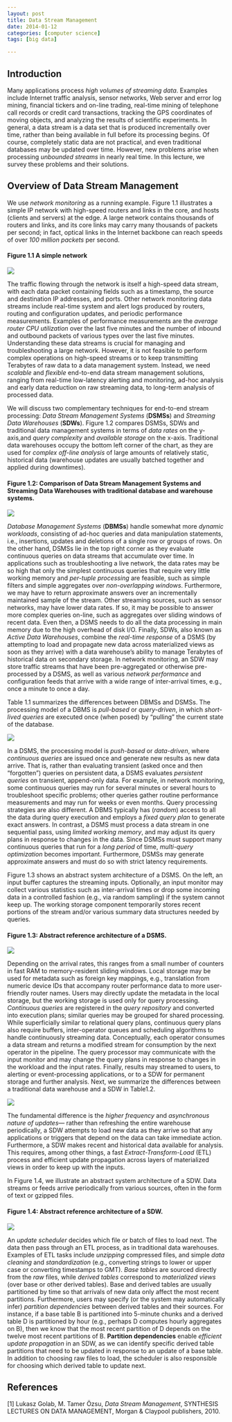 ```yaml
---
layout: post
title: Data Stream Management
date: 2014-01-12 
categories: [computer science]
tags: [big data]

---
```


Introduction
---

Many applications process *high volumes of streaming data*. Examples include Internet traffic analysis, sensor networks, Web server and error log mining, financial tickers and on-line trading, real-time mining of telephone call records or credit card transactions, tracking the GPS coordinates of moving objects, and analyzing the results of scientific experiments. In general, a data stream is a data set that is produced incrementally over time, rather than being available in full before its processing begins. Of course, completely static data are not practical, and even traditional databases may be updated over time. However, new problems arise when processing *unbounded streams* in nearly real time. In this lecture, we survey these problems and their solutions.


Overview of Data Stream Management
---


We use *network monitoring* as a running example. Figure 1.1 illustrates a simple IP network with high-speed routers and links in the core, and hosts (clients and servers) at the edge. A large network contains thousands of routers and links, and its core links may carry many thousands of packets per second; in fact, optical links in the Internet backbone can reach speeds of over *100 million packets* per second. 

#### Figure 1.1 A simple network 
![](http://sungsoo.github.com/images/simple-network.png)

The traffic flowing through the network is itself a high-speed data stream, with each data packet containing fields such as a timestamp, the source and destination IP addresses, and ports. Other network monitoring data streams include real-time system and alert logs produced by routers, routing and configuration updates, and periodic performance measurements. Examples of performance measurements are the *average router CPU utilization* over the last five minutes and the number of inbound and outbound packets of various types over the last five minutes. Understanding these data streams is crucial for managing and troubleshooting a large network. However, it is not feasible to perform complex operations on high-speed streams or to keep transmitting Terabytes of raw data to a data management system. Instead, we need *scalable* and *flexible* end-to-end data stream management solutions, ranging from real-time low-latency alerting and monitoring, ad-hoc analysis and early data reduction on raw streaming data, to long-term analysis of processed data.


We will discuss two complementary techniques for end-to-end stream processing: *Data Stream Management Systems* (**DSMSs**) and *Streaming Data Warehouses* (**SDWs**). Figure 1.2 compares DSMSs, SDWs and traditional data management systems in terms of *data rates* on the y-axis,and *query complexity* and *available storage* on the x-axis. Traditional data warehouses occupy the bottom left corner of the chart, as they are used for *complex off-line analysis* of large amounts of relatively static, historical data (warehouse updates are usually batched together and applied during downtimes). 

#### Figure 1.2: Comparison of Data Stream Management Systems and Streaming Data Warehouses with traditional database and warehouse systems.
![](http://sungsoo.github.com/images/comparison-dsms.png)

*Database Management Systems* (**DBMSs**) handle somewhat more *dynamic workloads*, consisting of ad-hoc queries and data manipulation statements, i.e., insertions, updates and deletions of a single row or groups of rows. On the other hand, DSMSs lie in the top right corner as they evaluate continuous queries on data streams that accumulate over time. In applications such as troubleshooting a live network, the data rates may be so high that only the simplest continuous queries that require very little working memory and *per-tuple processing* are feasible, such as simple filters and simple aggregates over *non-overlapping windows*. Furthermore, we may have to return approximate answers over an incrementally maintained sample of the stream. Other streaming sources, such as sensor networks, may have lower data rates. If so, it may be possible to answer more complex queries on-line, such as aggregates over sliding windows of recent data. Even then, a DSMS needs to do all the data processing in main memory due to the high overhead of disk I/O. Finally, SDWs, also known as *Active Data Warehouses*, combine the *real-time response* of a DSMS (by attempting to load and propagate new data across materialized views as soon as they arrive) with a data warehouse’s ability to manage Terabytes of historical data on secondary storage. In network monitoring, an SDW may store traffic streams that have been pre-aggregated or otherwise pre-processed by a DSMS, as well as various *network performance* and configuration feeds that arrive with a wide range of inter-arrival times, e.g., once a minute to once a day.


Table 1.1 summarizes the differences between DBMSs and DSMSs. The processing model of a DBMS is *pull-based* or *query-driven*, in which *short-lived queries* are executed once (when posed) by “pulling” the current state of the database. 

![](http://sungsoo.github.com/images/table01-summary.png)


In a DSMS, the processing model is *push-based* or *data-driven*, where *continuous queries* are issued once and generate new results as new data arrive. That is, rather than evaluating transient (asked once and then “forgotten”) queries on persistent data, a DSMS evaluates *persistent queries* on transient, append-only data. For example, in network monitoring, some continuous queries may run for several minutes or several hours to troubleshoot specific problems; other queries gather routine performance measurements and may run for weeks or even months. Query processing strategies are also different. A DBMS typically has (*random*) access to all the data during query execution and employs a *fixed query plan* to generate exact answers. In contrast, a DSMS must process a data stream in one sequential pass, using *limited working memory*, and may adjust its query plans in response to changes in the data. Since DSMSs must support many continuous queries that run for a *long period* of time, *multi-query optimization* becomes important. Furthermore, DSMSs may generate approximate answers and must do so with strict latency requirements.

Figure 1.3 shows an abstract system architecture of a DSMS. On the left, an input buffer captures the streaming inputs. Optionally, an input monitor may collect various statistics such as inter-arrival times or drop some incoming data in a controlled fashion (e.g., via random sampling) if the system cannot keep up. The working storage component temporarily stores recent portions of the stream and/or various summary data structures needed by queries. 

#### Figure 1.3: Abstract reference architecture of a DSMS.
![](http://sungsoo.github.com/images/abstract-reference-architecture.png)

Depending on the arrival rates, this ranges from a small number of counters in fast RAM to memory-resident sliding windows. Local storage may be used for metadata such as foreign key mappings, e.g., translation from numeric device IDs that accompany router performance data to more user-friendly router names. Users may directly update the metadata in the local storage, but the working storage is used only for query processing. *Continuous queries* are registered in the *query repository* and converted into execution plans; similar queries may be grouped for shared processing. While superficially similar to relational query plans, continuous query plans also require buffers, inter-operator queues and scheduling algorithms to handle continuously streaming data. Conceptually, each operator consumes a data stream and returns a modified stream for consumption by the next operator in the pipeline. The query processor may communicate with the input monitor and may change the query plans in response to changes in the workload and the input rates. Finally, results may streamed to users, to alerting or event-processing applications, or to a SDW for permanent storage and further analysis.
Next, we summarize the differences between a traditional data warehouse and a SDW in Table1.2.

![](http://sungsoo.github.com/images/table02-summary.png)

The fundamental difference is the *higher frequency* and *asynchronous nature of updates*— rather than refreshing the entire warehouse periodically, a SDW attempts to load new data as they arrive so that any applications or triggers that depend on the data can take immediate action. Furthermore, a SDW makes recent and historical data available for analysis. This requires, among other things, a fast *Extract-Transform-Load* (ETL) process and efficient update propagation across layers of materialized views in order to keep up with the inputs.

In Figure 1.4, we illustrate an abstract system architecture of a SDW. Data streams or feeds arrive periodically from various sources, often in the form of text or gzipped files. 

#### Figure 1.4: Abstract reference architecture of a SDW.
![](http://sungsoo.github.com/images/abstract-achitecture-sdw.png)

An *update scheduler* decides which file or batch of files to load next. The data then pass through an ETL process, as in traditional data warehouses. Examples of ETL tasks include *unzipping* compressed files, and simple *data cleaning* and *standardization* (e.g., converting strings to lower or upper case or converting timestamps to GMT). *Base tables* are sourced directly from the *raw* files, while *derived tables* correspond to *materialized views* (over base or other derived tables). Base and derived tables are usually partitioned by time so that arrivals of new data only affect the most recent partitions. Furthermore, users may specify (or the system may automatically infer) *partition dependencies* between derived tables and their sources. For instance, if a base table B is partitioned into 5-minute chunks and a derived table D is partitioned by hour (e.g., perhaps D computes hourly aggregates on B), then we know that the most recent partition of D depends on the twelve most recent partitions of B. **Partition dependencies** enable *efficient update propagation* in an SDW, as we can identify specific derived table partitions that need to be updated in response to an update of a base table. In addition to choosing raw files to load, the scheduler is also responsible for choosing which derived table to update next.


References
---

[1] Lukasz Golab, M. Tamer Özsu, *Data Stream Management*, SYNTHESIS LECTURES ON DATA MANAGEMENT, Morgan & Claypool publishers, 2010.